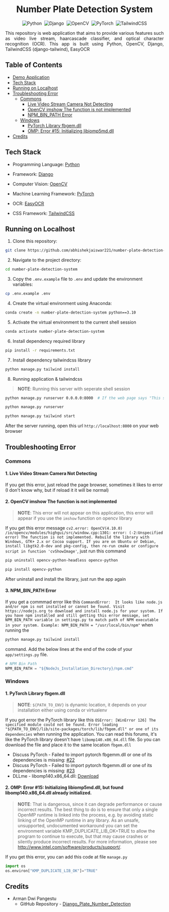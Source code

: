 <h1 align="center">Number Plate Detection System</h1>

<div align="center">

![Python](https://img.shields.io/badge/python-3670A0?style=for-the-badge&logo=python&logoColor=ffdd54)&nbsp;
![Django](https://img.shields.io/badge/Django-092E20?style=for-the-badge&logo=django&logoColor=green)&nbsp;
![OpenCV](https://img.shields.io/badge/OpenCV-5C3EE8.svg?style=for-the-badge&logo=OpenCV&logoColor=white)&nbsp;
![PyTorch](https://img.shields.io/badge/PyTorch-EE4C2C.svg?style=for-the-badge&logo=PyTorch&logoColor=white)&nbsp;
![TailwindCSS](https://img.shields.io/badge/Tailwind%20CSS-06B6D4.svg?style=for-the-badge&logo=Tailwind-CSS&logoColor=white)

</div>

<!-- <img src="assets/preview.png" alt="Preview"> -->

<p align="justify">This repository is web application that aims to provide various features such as video live stream, haarcascade classifier, and optical character recognition (OCR). This app is built using Python, OpenCV, Django, TailwindCSS (django-tailwind), EasyOCR</p>

## Table of Contents

-   [Demo Application](#demo-app)
-   [Tech Stack](#tech-stack)
-   [Running on Localhost](#running-on-localhost)
-   [Troubleshooting Error](#troubleshooting-error)
    -   [Commons](#commons)
        -   [Live Video Stream Camera Not Detecting](#live-video-stream-camera-not-detecting)
        -   [OpenCV imshow The function is not implemented](#opencv-imshow-the-function-is-not-implemented)
        -   [NPM_BIN_PATH Error](#npm-bin-path-error)
    -   [Windows](#windows)
        -   [PyTorch Library fbgem.dll](#pytorch-library-fbgem-dll)
        -   [OMP: Error #15: Initializing libiomp5md.dll](#omp-error-15-initializing-libiomp5mdll)
-   [Credits](#credits)

<!-- ## Demo App

https://github.com/user-attachments/assets/b2837dfc-e000-4687-99eb-3744370d05ef -->

## Tech Stack

-   Programming Language: [Python](https://www.python.org)

-   Framework: [Django](https://www.djangoproject.com)

-   Computer Vision: [OpenCV](https://opencv.org)

-   Machine Learning Framework: [PyTorch](https://pytorch.org)

-   OCR: [EasyOCR](https://github.com/JaidedAI/EasyOCR)

-   CSS Framework: [TailwindCSS](https://tailwindcss.com)

## Running on Localhost

1. Clone this repository:

```bash
git clone https://github.com/abhishekjaiswar221/number-plate-detection-system.git
```

2. Navigate to the project directory:

```bash
cd number-plate-detection-system
```

3. Copy the `.env.example` file to `.env` and update the environment variables:

```bash
cp .env.example .env
```

4. Create the virtual environment using Anaconda:

```bash
conda create -n number-plate-detection-system python==3.10
```

5. Activate the virtual environment to the current shell session

```bash
conda activate number-plate-detection-system
```

6. Install dependency required library

```bash
pip install -r requirements.txt
```

7. Install dependency tailwindcss library

```bash
python manage.py tailwind install
```

8. Running application & tailwindcss

> **NOTE**: Running this server with seperate shell session

```bash
python manage.py runserver 0.0.0.0:8000  # If the web page says "This site can’t be reached" run the below command

python manage.py runserver
```

```bash
python manage.py tailwind start
```

After the server running, open this url `http://localhost:8000` on your web browser

## Troubleshooting Error

### Commons

#### 1. Live Video Stream Camera Not Detecting

If you get this error, just reload the page browser, sometimes it likes to error (I don't know why, but if reload it it will be normal)

#### 2. OpenCV imshow The function is not implemented

> **NOTE**: This error will not appear on this application, this error will appear if you use the `imshow` function on opencv library

If you get this error message `cv2.error: OpenCV(4.10.0) /io/opencv/modules/highgui/src/window.cpp:1301: error: (-2:Unspecified error) The function is not implemented. Rebuild the library with Windows, GTK+ 2.x or Cocoa support. If you are on Ubuntu or Debian, install libgtk2.0-dev and pkg-config, then re-run cmake or configure script in function 'cvShowImage'`, just run this command

```bash
pip uninstall opencv-python-headless opencv-python
```

```bash
pip install opencv-python
```

After uninstall and install the library, just run the app again

#### 3. NPM_BIN_PATH Error

If you get a commmad error like this `CommandError: 
It looks like node.js and/or npm is not installed or cannot be found.
Visit https://nodejs.org to download and install node.js for your system.
If you have npm installed and still getting this error message, set NPM_BIN_PATH variable in settings.py to match path of NPM executable in your system. Example:
NPM_BIN_PATH = "/usr/local/bin/npm"` when running the

```bash
python manage.py tailwind install
```

command.
Add the below lines at the end of the code of your `app/settings.py` file.

```python
# NPM Bin Path
NPM_BIN_PATH = "${NodeJs_Installation_Directory}/npm.cmd"
```

### Windows

#### 1. PyTorch Library fbgem.dll

> **NOTE**: `${PATH_TO_ENV}` is dynamic location, it depends on your installation either using conda or virtualenv

If you got error the PyTorch library like this `OSError: [WinError 126] The specified module could not be found. Error loading "${PATH_TO_ENV}/lib/site-packages/torch/lib/fbgem.dll" or one of its dependencies` when running the application. You can read this forums, it's like the PyTorch library doesn't have `libomp140.x86_64.dll` file. So you can download the file and place it to the same location `fbgem.dll`

-   Discuss PyTorch - Failed to import pytorch fbgemm.dll or one of its dependencies is missing: [#22](https://discuss.pytorch.org/t/failed-to-import-pytorch-fbgemm-dll-or-one-of-its-dependencies-is-missing/201969/22)
-   Discuss PyTorch - Failed to import pytorch fbgemm.dll or one of its dependencies is missing: [#23](https://discuss.pytorch.org/t/failed-to-import-pytorch-fbgemm-dll-or-one-of-its-dependencies-is-missing/201969/23)
-   DLLme - libomp140.x86_64.dll: [Download](https://www.dllme.com/dll/files/libomp140_x86_64/00637fe34a6043031c9ae4c6cf0a891d/download)

#### 2. OMP: Error #15: Initializing libiomp5md.dll, but found libomp140.x86_64.dll already initialized.

> **NOTE**: That is dangerous, since it can degrade performance or cause incorrect results. The best thing to do is to ensure that only a single OpenMP runtime is linked into the process, e.g. by avoiding static linking of the OpenMP runtime in any library. As an unsafe, unsupported, undocumented workaround you can set the environment variable KMP_DUPLICATE_LIB_OK=TRUE to allow the program to continue to execute, but that may cause crashes or silently produce incorrect results. For more information, please see http://www.intel.com/software/products/support/.

If you get this error, you can add this code at file `manage.py`

```python
import os
os.environ["KMP_DUPLICATE_LIB_OK"]="TRUE"
```

## Credits

-   Arman Dwi Pangestu
    -   GitHub Repository - [Django_Plate_Number_Detection](https://github.com/armandwipangestu/django-plate-number-detection)
